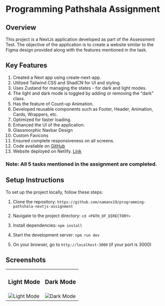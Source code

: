 # Programming Pathshala Assignment

## Overview
This project is a NextJs application developed as part of the Assessment Test. The objective of the application is to create a website similar to the Figma design provided along with the features mentioned in the task.

## Key Features
1. Created a Next app using create-next-app.
2. Utilized Tailwind CSS and ShadCN for UI and styling.
3. Uses Zustand for managing the states - for dark and light modes.
4. The light and dark mode is toggled by adding or removing the "dark" class.
5. Has the feature of Count-up Animation.
6. Developed reusable components such as Footer, Header, Animation, Cards, Wrappers, etc.
7. Optimized for faster loading.
8. Enhanced the UI of the application.
9. Glassmorphic Navbar Design
10. Custom Favicons
11. Ensured complete responsiveness on all screens.
12. Code available on [GitHub](https://github.com/namanx19/programming-pathshala-nextjs-assignment)
13. Website deployed on Netlify. [Link](https://programming-pathshala-assignment-nx19.netlify.app/)

### Note: All 5 tasks mentioned in the assignment are completed.

## Setup Instructions
To set up the project locally, follow these steps:

1. Clone the repository:
`https://github.com/namanx19/programming-pathshala-nextjs-assignment`

2. Navigate to the project directory: `cd <PATH_OF_DIRECTORY>`

3. Install dependencies: `npm install`

4. Start the development server: `npm run dev`
   
5. On your browser, go to `http://localhost:3000` (if your port is 3000)

## Screenshots
<table>
  <tr>
    <td> <h3>Light Mode</h3></td>
    <td> <h3>Dark Mode</h3></td>
  </tr>
  <tr>
    <td> <img src="https://github.com/user-attachments/assets/f010b994-144a-4f02-82da-069b57ee047c" alt="Light Mode" width="auto" height="auto"> </td>
    <td> <img src="https://github.com/user-attachments/assets/0a368684-e639-4e8c-a9c5-61ba921254e2" alt="Dark Mode" width="auto" height="auto"> </td>
  </tr>
</table>




